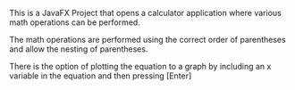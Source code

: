 This is a JavaFX Project that opens a calculator application where various math operations can be performed.

The math operations are performed using the correct order of parentheses and allow the nesting of parentheses.

There is the option of plotting the equation to a graph by including an x variable in the equation and then pressing [Enter]

